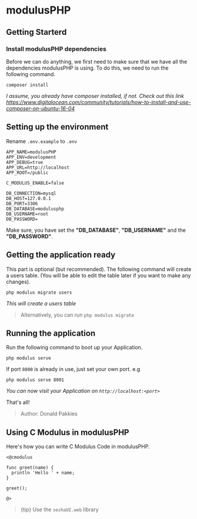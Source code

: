 # modulusPHP

## Getting Starterd

### Install modulusPHP dependencies

Before we can do anything, we first need to make sure that we have all the dependencies modulusPHP is using. To do this, we need to run the following command.

```
composer install
```

*I assume, you already have composer installed, if not. Check out this link https://www.digitalocean.com/community/tutorials/how-to-install-and-use-composer-on-ubuntu-16-04*

## Setting up the environment

Rename `.env.example` to `.env`

```
APP_NAME=modulusPHP
APP_ENV=development
APP_DEBUG=true
APP_URL=http://localhost
APP_ROOT=/public

C_MODULUS_ENABLE=false

DB_CONNECTION=mysql
DB_HOST=127.0.0.1
DB_PORT=3306
DB_DATABASE=modulusphp
DB_USERNAME=root
DB_PASSWORD=
```

Make sure, you have set the **"DB_DATABASE"**, **"DB_USERNAME"** and the **"DB_PASSWORD"**.

## Getting the application ready

This part is optional (but recommended). The following command will create a users table. (You will be able to edit the table later if you want to make any changes).

```
php modulus migrate users
```

*This will create a users table*

> Alternatively, you can run `php modulus migrate`

## Running the application

Run the following command to boot up your Application.

```
php modulus serve
```

If port `8000` is already in use, just set your own port. e.g

```
php modulus serve 8001
```

*You can now visit your Application on `http://localhost:<port>`*


That's all!

> Author: Donald Pakkies

## Using C Modulus in modulusPHP

Here's how you can write C Modulus Code in modulusPHP.

```
<@cmodulus

func greet(name) {
  println 'Hello ' + name;
}

greet();

@>
```

> {tip} Use the `seshaUI.web` library